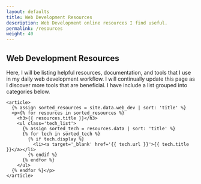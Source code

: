 ```yaml
---
layout: defaults
title: Web Development Resources
description: Web Development online resources I find useful.
permalink: /resources
weight: 40
---
```


<section>
  <div class='inner-section'>
    <h2>Web Development Resources</h2>
    <article>
      <p>Here, I will be listing helpful resources, documentation, and tools that I use in my daily web development 
      workflow. I will continually update this page as I discover more tools that are beneficial. I have include a list grouped into categories below.</p>
    </article>

    <article>
      {% assign sorted_resources = site.data.web_dev | sort: 'title' %}
      <p>{% for resources in sorted_resources %}
        <h3>{{ resources.title }}</h3>
        <ul class='tech_list'>
          {% assign sorted_tech = resources.data | sort: 'title' %}
          {% for tech in sorted_tech %}
            {% if tech.display %}
              <li><a target='_blank' href='{{ tech.url }}'>{{ tech.title }}</a></li>
            {% endif %}
          {% endfor %}
        </ul>
      {% endfor %}</p>
    </article>
  </div><!-- inner-section -->
</section>